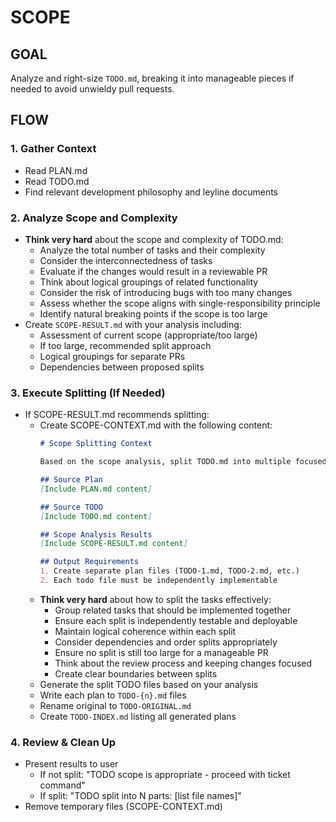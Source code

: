 # SCOPE

## GOAL
Analyze and right-size `TODO.md`, breaking it into manageable pieces if needed to avoid unwieldy pull requests.

## FLOW

### 1. Gather Context
- Read PLAN.md
- Read TODO.md
- Find relevant development philosophy and leyline documents

### 2. Analyze Scope and Complexity
- **Think very hard** about the scope and complexity of TODO.md:
  - Analyze the total number of tasks and their complexity
  - Consider the interconnectedness of tasks
  - Evaluate if the changes would result in a reviewable PR
  - Think about logical groupings of related functionality
  - Consider the risk of introducing bugs with too many changes
  - Assess whether the scope aligns with single-responsibility principle
  - Identify natural breaking points if the scope is too large
- Create `SCOPE-RESULT.md` with your analysis including:
  - Assessment of current scope (appropriate/too large)
  - If too large, recommended split approach
  - Logical groupings for separate PRs
  - Dependencies between proposed splits

### 3. Execute Splitting (If Needed)
- If SCOPE-RESULT.md recommends splitting:
  - Create SCOPE-CONTEXT.md with the following content:
    ```markdown
    # Scope Splitting Context

    Based on the scope analysis, split TODO.md into multiple focused todo files.

    ## Source Plan
    [Include PLAN.md content]

    ## Source TODO
    [Include TODO.md content]

    ## Scope Analysis Results
    [Include SCOPE-RESULT.md content]

    ## Output Requirements
    1. Create separate plan files (TODO-1.md, TODO-2.md, etc.)
    2. Each todo file must be independently implementable
    ```
  - **Think very hard** about how to split the tasks effectively:
    - Group related tasks that should be implemented together
    - Ensure each split is independently testable and deployable
    - Maintain logical coherence within each split
    - Consider dependencies and order splits appropriately
    - Ensure no split is still too large for a manageable PR
    - Think about the review process and keeping changes focused
    - Create clear boundaries between splits
  - Generate the split TODO files based on your analysis
  - Write each plan to `TODO-{n}.md` files
  - Rename original to `TODO-ORIGINAL.md`
  - Create `TODO-INDEX.md` listing all generated plans

### 4. Review & Clean Up
- Present results to user
  - If not split: "TODO scope is appropriate - proceed with ticket command"
  - If split: "TODO split into N parts: [list file names]"
- Remove temporary files (SCOPE-CONTEXT.md)